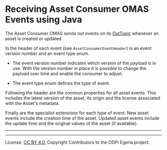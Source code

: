 <!-- SPDX-License-Identifier: CC-BY-4.0 -->
<!-- Copyright Contributors to the ODPi Egeria project. -->

# Receiving Asset Consumer OMAS Events using Java

The Asset Consumer OMAS sends out events on its [OutTopic](../../../../../docs/concepts/client-server/out-topic.md)
whenever an asset is created or updated.

In the header of each
event (see `AssetConsumerEventHeader`) is an event version number and an event type enum.

 * The event version number indicates which version of the payload is in use.  With the version number in
place it is possible to change the payload over time and enable the consumer to adjust.

 * The event type enum defines the type of event.
 
Following the header are the common properties for all asset events.   This includes the latest version of
the asset, its origin and the license associated with the Asset's metadata.

Finally are the specialist extensions for each type of event.  New asset events include the creation time of the
asset.  Updated asset events include the update time and the original values of the asset (if available).

----



----
License: [CC BY 4.0](https://creativecommons.org/licenses/by/4.0/),
Copyright Contributors to the ODPi Egeria project.